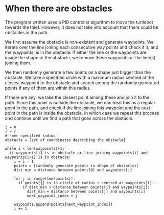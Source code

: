 # When there are obstacles

The program written uses a PID controller algorithm to move the turtlebot towards the thief. However, it does not take into account that there could be obstacles in the path.

We first assume the obstacle is non-existent and generate waypoints. We iterate over the line joining each consecutive way points and check if it, and the waypoints, is in the obstacle. If either the line or the waypoints are inside the shape of the obstacle, we remove these waypoints or the line(s) joining them.

We then randomly generate a few points on a shape just bigger than the obstacle. We take a specified circle with a maximum radius centred at the closest waypoint to the obstacle and search among the randomly generated points if any of them are within this radius.

If there are any, we take the closest point among these and join it to the path. Since this point is outside the obstacle, we can treat this as a regular point in the path, and check if the line joining this waypoint and the next point in the path is inside the obstacle, in which case we repeat this process and continue until we find a path that goes across the obstacle.

```text
i = 0
r = r
# some specified radius
obstacle = [set of coordinates describing the obstacle]

while i < len(waypoints)+1:
  if waypoints[i] is in obstacle or line joining waypoints[i] and waypoints[i+1] is in obstacle:
    i = i - 1
    points = [randomly generate points in shape of obstacles]
    dist_min = distance between points[0] and waypoints[i]
    
    for j in range(len(points)):
      if points[j] is in circle of radius r centred at waypoints[i]:
        if dist_min > distance between points[j] and waypoints[i]:
          dist_min = distance between points[j] and waypoints[i]
          next_waypoint_index = j
          
    waypoints.append(points[next_waypoint_index])
    i += 1
```
